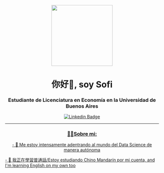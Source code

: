 <div id='header' align='center'>
    <img src='https://i.giphy.com/media/xT8qBgHkfCACqvjJny/giphy.webp' width='200'/>
    <h1 align='center'>你好👋, soy Sofi</h1>
    <h3 align='center'>Estudiante de Licenciatura en Economía en la Universidad de Buenos Aires</h3>
<div id='badges' align='center'>
    <a href='https://www.linkedin.com/in/sofiabelencoria/' target='_blank'>
    <img src='https://img.shields.io/badge/LinkedIn-0077B5?style=for-the-badge&logo=linkedin&logoColor=white'
    alt='Linkedin Badge'/
</div>

        
---
### 👩‍💻Sobre mi:
<h14 align='left'>
- 🌱 Me estoy intensamente adentrando al mundo del Data Science de manera autónoma <p>
- 💬 我正在學習普通話/Estoy estudiando Chino Mandarín por mi cuenta, and I'm learning English on my own too <p>
    </h4>
